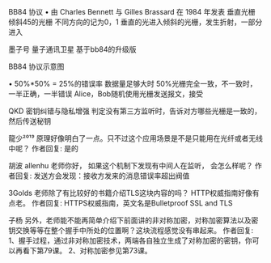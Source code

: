 BB84 协议
• 由 Charles Bennett 与 Gilles Brassard 在 1984 年发表
  垂直光栅  倾斜45的光栅  不同方向的记为0，1
  垂直的光进入倾斜的光栅，发生折射，一部分进入

墨子号 量子通讯卫星  基于bb84的升级版



BB84 协议示意图

• 50%*50% = 25%的错误率    数据量足够大时
  50%光栅完全一致，不一致时，一半正确，一半错误
  Alice，Bob随机使用光栅发送报文，接受


QKD 密钥纠错与隐私增强
  判定没有第三方监听时，告诉对方哪些光栅是一致的，然后传送秘钥



龍少²⁰¹⁹
原理好像明白了一点。只不过这个应用场景是不是只能用在光纤或者无线中呢？
作者回复: 是的


胡波 allenhu
老师你好， 如果这个机制下发现有中间人在监听， 会怎么样呢？
作者回复: 发送方会发现：接收方发来的消息错误率超出阀值


3Golds
老师除了有比较好的书籍介绍TLS这块内容的吗？ HTTP权威指南好像有点老。
作者回复: HTTPS权威指南，英文名是Bulletproof SSL and TLS


子杨
另外，老师能不能再简单介绍下前面讲的非对称加密，对称加密算法以及密钥交换等等在整个握手中所处的位置啊？这块流程感觉没有串起来。
作者回复: 1、握手过程，通过非对称加密技术，两端各自独立生成了对称加密的密钥，你可以再看下第79课。
2、对称加密参见第73课。










